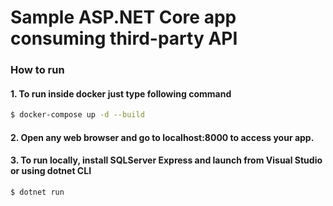 # Sample ASP.NET Core app consuming third-party API

### How to run 


####  1. To run inside docker just type following command

```sh
$ docker-compose up -d --build
```
####  2. Open any web browser and go to localhost:8000 to access your app.
####  3. To run locally, install SQLServer Express and launch from Visual Studio or using dotnet CLI

```sh
$ dotnet run
```